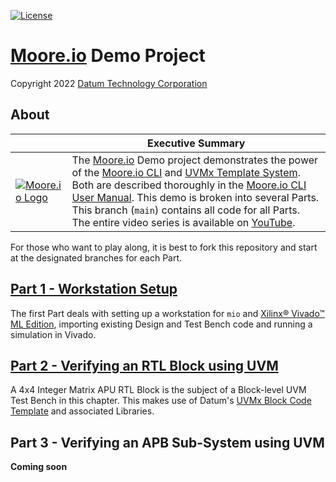[![License](https://img.shields.io/badge/License-Apache%202.0-blue.svg)](https://opensource.org/licenses/Apache-2.0)

# [Moore.io](https://www.mooreio.com/) Demo Project
Copyright 2022 [Datum Technology Corporation](https://datumtc.ca/)

## About
|  | Executive Summary |
|-|-|
| [![Moore.io Logo](https://www.mooreio.com/content/images/logo.png)](https://www.mooreio.com/) | The [Moore.io](https://www.mooreio.com/) Demo project demonstrates the power of the [Moore.io CLI](https://mio-cli.readthedocs.io/en/latest/commands.html) and [UVMx Template System](https://mio-cli.readthedocs.io/en/latest/code_templates.html).  Both are described thoroughly in the [Moore.io CLI User Manual](https://mio-cli.readthedocs.io/en/latest/index.html).  This demo is broken into several Parts.  This branch (`main`) contains all code for all Parts.  The entire video series is available on [YouTube](https://www.youtube.com/channel/UCSqqT6JtmecBIoC_3DMLk0g).

For those who want to play along, it is best to fork this repository and start at the designated branches for each Part.

## [Part 1 - Workstation Setup](https://github.com/Datum-Technology-Corporation/mio_demo/tree/p1_start)
The first Part deals with setting up a workstation for `mio` and [Xilinx® Vivado™ ML Edition](https://www.xilinx.com/support/download/index.html/content/xilinx/en/downloadNav/vivado-design-tools.html), importing existing Design and Test Bench code and running a simulation in Vivado.


## [Part 2 - Verifying an RTL Block using UVM](https://github.com/Datum-Technology-Corporation/mio_demo/tree/p2_start)
A 4x4 Integer Matrix APU RTL Block is the subject of a Block-level UVM Test Bench in this chapter.  This makes use of Datum's [UVMx Block Code Template](https://mio-cli.readthedocs.io/en/latest/code_templates.html#block-test-bench) and associated Libraries.

## Part 3 - Verifying an APB Sub-System using UVM
**Coming soon**
